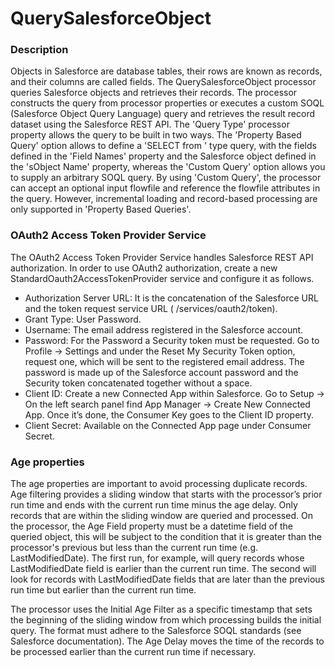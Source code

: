 <!--
  Licensed to the Apache Software Foundation (ASF) under one or more
  contributor license agreements.  See the NOTICE file distributed with
  this work for additional information regarding copyright ownership.
  The ASF licenses this file to You under the Apache License, Version 2.0
  (the "License"); you may not use this file except in compliance with
  the License.  You may obtain a copy of the License at
      http://www.apache.org/licenses/LICENSE-2.0
  Unless required by applicable law or agreed to in writing, software
  distributed under the License is distributed on an "AS IS" BASIS,
  WITHOUT WARRANTIES OR CONDITIONS OF ANY KIND, either express or implied.
  See the License for the specific language governing permissions and
  limitations under the License.
-->

# QuerySalesforceObject

### Description

Objects in Salesforce are database tables, their rows are known as records, and their columns are called fields. The
QuerySalesforceObject processor queries Salesforce objects and retrieves their records. The processor constructs the
query from processor properties or executes a custom SOQL (Salesforce Object Query Language) query and retrieves the
result record dataset using the Salesforce REST API. The 'Query Type' processor property allows the query to be built in
two ways. The 'Property Based Query' option allows to define a 'SELECT <fields> from <Salesforce object>' type query,
with the fields defined in the 'Field Names' property and the Salesforce object defined in the 'sObject Name' property,
whereas the 'Custom Query' option allows you to supply an arbitrary SOQL query. By using 'Custom Query', the processor
can accept an optional input flowfile and reference the flowfile attributes in the query. However, incremental loading
and record-based processing are only supported in 'Property Based Queries'.

### OAuth2 Access Token Provider Service

The OAuth2 Access Token Provider Service handles Salesforce REST API authorization. In order to use OAuth2
authorization, create a new StandardOauth2AccessTokenProvider service and configure it as follows.

* Authorization Server URL: It is the concatenation of the Salesforce URL and the token request service URL (
  /services/oauth2/token).
* Grant Type: User Password.
* Username: The email address registered in the Salesforce account.
* Password: For the Password a Security token must be requested. Go to Profile -> Settings and under the Reset My
  Security Token option, request one, which will be sent to the registered email address. The password is made up of the
  Salesforce account password and the Security token concatenated together without a space.
* Client ID: Create a new Connected App within Salesforce. Go to Setup -> On the left search panel find App Manager ->
  Create New Connected App. Once it’s done, the Consumer Key goes to the Client ID property.
* Client Secret: Available on the Connected App page under Consumer Secret.

### Age properties

The age properties are important to avoid processing duplicate records. Age filtering provides a sliding window that
starts with the processor’s prior run time and ends with the current run time minus the age delay. Only records that are
within the sliding window are queried and processed. On the processor, the Age Field property must be a datetime field
of the queried object, this will be subject to the condition that it is greater than the processor's previous but less
than the current run time (e.g. LastModifiedDate). The first run, for example, will query records whose LastModifiedDate
field is earlier than the current run time. The second will look for records with LastModifiedDate fields that are later
than the previous run time but earlier than the current run time.

The processor uses the Initial Age Filter as a specific timestamp that sets the beginning of the sliding window from
which processing builds the initial query. The format must adhere to the Salesforce SOQL standards (see Salesforce
documentation). The Age Delay moves the time of the records to be processed earlier than the current run time if
necessary.